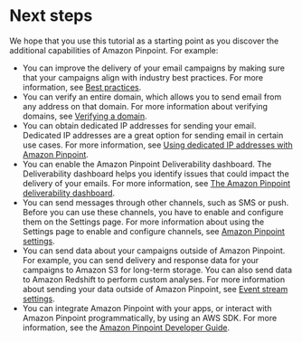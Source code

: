 # Next steps<a name="gettingstarted-next-steps"></a>

We hope that you use this tutorial as a starting point as you discover the additional capabilities of Amazon Pinpoint\. For example:
+ You can improve the delivery of your email campaigns by making sure that your campaigns align with industry best practices\. For more information, see [Best practices](channels-email-best-practices.md)\.
+ You can verify an entire domain, which allows you to send email from any address on that domain\. For more information about verifying domains, see [Verifying a domain](channels-email-manage-verify.md#channels-email-manage-verify-domain)\.
+ You can obtain dedicated IP addresses for sending your email\. Dedicated IP addresses are a great option for sending email in certain use cases\. For more information, see [Using dedicated IP addresses with Amazon Pinpoint](channels-email-dedicated-ips.md)\.
+ You can enable the Amazon Pinpoint Deliverability dashboard\. The Deliverability dashboard helps you identify issues that could impact the delivery of your emails\. For more information, see [The Amazon Pinpoint deliverability dashboard](channels-email-deliverability-dashboard.md)\.
+ You can send messages through other channels, such as SMS or push\. Before you can use these channels, you have to enable and configure them on the Settings page\. For more information about using the Settings page to enable and configure channels, see [Amazon Pinpoint settings](settings.md)\.
+ You can send data about your campaigns outside of Amazon Pinpoint\. For example, you can send delivery and response data for your campaigns to Amazon S3 for long\-term storage\. You can also send data to Amazon Redshift to perform custom analyses\. For more information about sending your data outside of Amazon Pinpoint, see [Event stream settings](settings-event-streams.md)\.
+ You can integrate Amazon Pinpoint with your apps, or interact with Amazon Pinpoint programmatically, by using an AWS SDK\. For more information, see the [Amazon Pinpoint Developer Guide](https://docs.aws.amazon.com/pinpoint/latest/developerguide/)\.